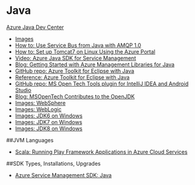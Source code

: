 Java
====

[Azure Java Dev Center](http://azure.microsoft.com/develop/java/)

-	[Images](https://vmdepot.msopentech.com/List/Index?sort=Featured&search=java)
-	[How to: Use Service Bus from Java with AMQP 1.0](http://msdn.microsoft.com/library/azure/jj841073.aspx)
-	[How to: Set up Tomcat7 on Linux Using the Azure Portal](https://azure.microsoft.com/documentation/virtual-machines-linux-setup-tomcat7-linux)
-	[Video: Azure Java SDK for Service Management](http://channel9.msdn.com/Shows/Cloud+Cover/Episode-157-The-Java-SDK-for-Azure-Management-with-Brady-Gaster)
-	[Blog: Getting Started with Azure Management Libraries for Java](http://azure.microsoft.com/blog/2014/09/15/getting-started-with-the-azure-java-management-libraries/)
-	[GitHub repo: Azure Toolkit for Eclipse with Java](https://github.com/MSOpenTech/WindowsAzureToolkitForEclipseWithJava)
-	[Reference: Azure Toolkit for Eclipse with Java](http://msdn.microsoft.com/library/azure/hh694271.aspx)
-	[GitHub repo: MS Open Tech Tools plugin for IntelliJ IDEA and Android Studio](https://github.com/MSOpenTech/msopentech-tools-for-intellij)
-	[Blog: MSOpenTech Contributes to the OpenJDK](http://msopentech.com/blog/2014/10/21/ms-open-techs-first-contribution-openjdk/)
-	[Images: WebSphere](http://azure.microsoft.com/marketplace/partners/msopentech/was-8-5-was-8-5-5-3/)
-	[Images: WebLogic](http://azure.microsoft.com/marketplace/?term=weblogic)
-	[Images: JDK6 on Windows](http://azure.microsoft.com/marketplace/partners/msopentech/jdk6onwindowsserver2012/)
-	[Images: JDK7 on Windows](http://azure.microsoft.com/marketplace/partners/msopentech/jdk7onwindowsserver2012/)
-	[Images: JDK8 on Windows](http://azure.microsoft.com/marketplace/partners/msopentech/jdk8onwindowsserver2012r2/)

##JVM Languages

-	[Scala: Running Play Framework Applications in Azure Cloud Services](http://msopentech.com/blog/2014/09/25/tutorial-running-play-framework-applications-microsoft-azure-cloud-services-2/)

##SDK Types, Installations, Upgrades

-	[Azure Service Management SDK: Java](http://dl.windowsazure.com/javadoc/)
